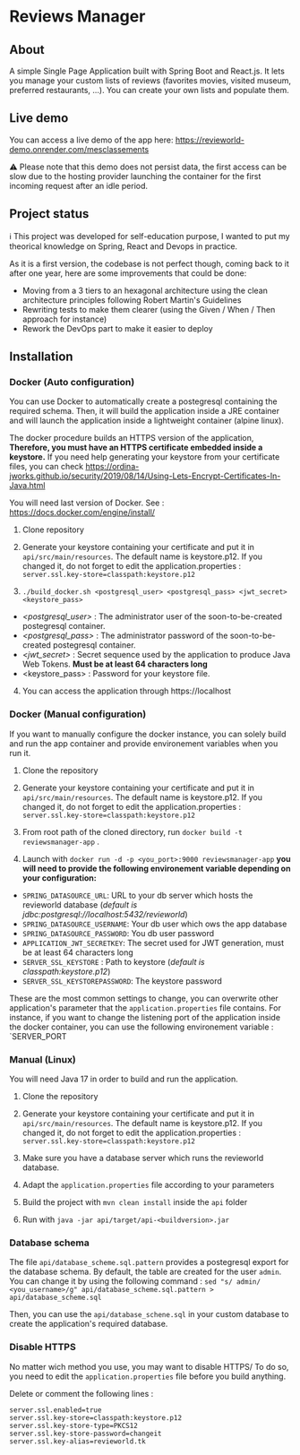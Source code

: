 # Reviews Manager

## About

A simple Single Page Application built with Spring Boot and React.js. It lets you manage your custom lists of reviews (favorites movies, visited museum, preferred restaurants, ...). You can create your own lists and populate them.

## Live demo

You can access a live demo of the app here: https://revieworld-demo.onrender.com/mesclassements

⚠️ Please note that this demo does not persist data, the first access can be slow due to the hosting provider launching the container for the first incoming request after an idle period.

## Project status

ℹ️ This project was developed for self-education purpose, I wanted to put my theorical knowledge on Spring, React and Devops in practice.

As it is a first version, the codebase is not perfect though, coming back to it after one year, here are some improvements that could be done:

- Moving from a 3 tiers to an hexagonal architecture using the clean architecture principles following Robert Martin's Guidelines
- Rewriting tests to make them clearer (using the Given / When / Then approach for instance)
- Rework the DevOps part to make it easier to deploy


## Installation

### Docker (Auto configuration)

You can use Docker to automatically create a postegresql containing the required schema. Then, it will build the application inside a JRE container and will launch the application inside a lightweight container (alpine linux).

The docker procedure builds an HTTPS version of the application, **Therefore, you must have an HTTPS certificate embedded inside a keystore.** If you need help generating your keystore from your certificate files, you can check https://ordina-jworks.github.io/security/2019/08/14/Using-Lets-Encrypt-Certificates-In-Java.html


You will need last version of Docker.
See : https://docs.docker.com/engine/install/

1) Clone repository


2) Generate your keystore containing your certificate and put it in `api/src/main/resources`. The default name is keystore.p12. If you changed it, do not forget to edit the application.properties : `server.ssl.key-store=classpath:keystore.p12`


3) `./build_docker.sh <postgresql_user> <postgresql_pass> <jwt_secret> <keystore_pass>`
* *<postgresql_user>* : The administrator user of the soon-to-be-created postegresql container.
* *<postgresql_pass>* : The administrator password of the soon-to-be-created postegresql container.
* *<jwt_secret>* : Secret sequence used by the application to produce Java Web Tokens. **Must be at least 64 characters long**
* <keystore_pass> : Password for your keystore file.


4) You can access the application through https://localhost 


### Docker (Manual configuration)

If you want to manually configure the docker instance, you can solely build and run the app container and provide environement variables when you run it.

1) Clone the repository


2) Generate your keystore containing your certificate and put it in `api/src/main/resources`. The default name is keystore.p12. If you changed it, do not forget to edit the application.properties : `server.ssl.key-store=classpath:keystore.p12`


3) From root path of the cloned directory, run `docker build -t reviewsmanager-app` .


4) Launch with `docker run -d -p <you_port>:9000 reviewsmanager-app` **you will need to provide the following environement variable depending on your configuration:**

-  `SPRING_DATASOURCE_URL`: URL to your db server which hosts the revieworld database (*default is jdbc:postgresql://localhost:5432/revieworld*)
-  `SPRING_DATASOURCE_USERNAME`: Your db user which ows the app database
-  `SPRING_DATASOURCE_PASSWORD`: You db user password
-  `APPLICATION_JWT_SECRETKEY`: The secret used for JWT generation, must be at least 64 characters long
-  `SERVER_SSL_KEYSTORE` : Path to keystore (*default is classpath:keystore.p12*)
-  `SERVER_SSL_KEYSTOREPASSWORD`: The keystore password

These are the most common settings to change, you can overwrite other application's parameter that the `application.properties` file contains. For instance, if you want to change the listening port of the application inside the docker container, you can use the following environement variable : `SERVER_PORT

### Manual (Linux)

You will need Java 17 in order to build and run the application.

1) Clone the repository


2) Generate your keystore containing your certificate and put it in `api/src/main/resources`. The default name is keystore.p12. If you changed it, do not forget to edit the application.properties : `server.ssl.key-store=classpath:keystore.p12`


3) Make sure you have a database server which runs the revieworld database.


4) Adapt the `application.properties` file according to your parameters



4) Build the project with `mvn clean install` inside the `api` folder


5) Run with `java -jar api/target/api-<buildversion>.jar`


### Database schema

The file `api/database_scheme.sql.pattern` provides a postegresql export for the database schema.
By default, the table are created for the user `admin`. You can change it by using the following command : `sed "s/ admin/ <you_username>/g" api/database_scheme.sql.pattern > api/database_scheme.sql`

Then, you can use the `api/database_schene.sql` in your custom database to create the application's required database.


### Disable HTTPS

No matter wich method you use, you may want to disable HTTPS/ To do so, you need to edit the `application.properties` file before you build anything.

Delete or comment the following lines :
```
server.ssl.enabled=true
server.ssl.key-store=classpath:keystore.p12
server.ssl.key-store-type=PKCS12
server.ssl.key-store-password=changeit
server.ssl.key-alias=revieworld.tk
```
